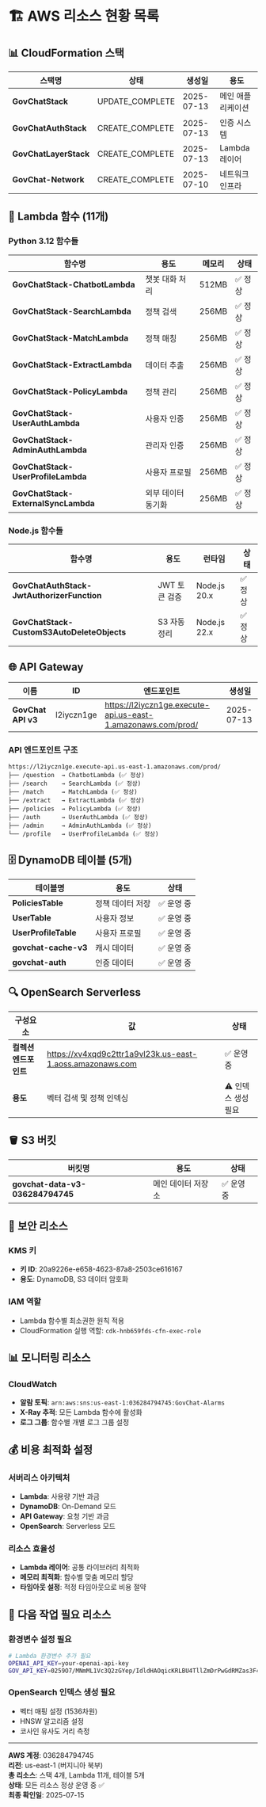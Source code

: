 # 🏗️ AWS 리소스 현황 목록

## 📊 CloudFormation 스택

| 스택명 | 상태 | 생성일 | 용도 |
|--------|------|--------|------|
| **GovChatStack** | UPDATE_COMPLETE | 2025-07-13 | 메인 애플리케이션 |
| **GovChatAuthStack** | CREATE_COMPLETE | 2025-07-13 | 인증 시스템 |
| **GovChatLayerStack** | CREATE_COMPLETE | 2025-07-13 | Lambda 레이어 |
| **GovChat-Network** | CREATE_COMPLETE | 2025-07-10 | 네트워크 인프라 |

## 🔧 Lambda 함수 (11개)

### Python 3.12 함수들
| 함수명 | 용도 | 메모리 | 상태 |
|--------|------|--------|------|
| **GovChatStack-ChatbotLambda** | 챗봇 대화 처리 | 512MB | ✅ 정상 |
| **GovChatStack-SearchLambda** | 정책 검색 | 256MB | ✅ 정상 |
| **GovChatStack-MatchLambda** | 정책 매칭 | 256MB | ✅ 정상 |
| **GovChatStack-ExtractLambda** | 데이터 추출 | 256MB | ✅ 정상 |
| **GovChatStack-PolicyLambda** | 정책 관리 | 256MB | ✅ 정상 |
| **GovChatStack-UserAuthLambda** | 사용자 인증 | 256MB | ✅ 정상 |
| **GovChatStack-AdminAuthLambda** | 관리자 인증 | 256MB | ✅ 정상 |
| **GovChatStack-UserProfileLambda** | 사용자 프로필 | 256MB | ✅ 정상 |
| **GovChatStack-ExternalSyncLambda** | 외부 데이터 동기화 | 256MB | ✅ 정상 |

### Node.js 함수들
| 함수명 | 용도 | 런타임 | 상태 |
|--------|------|--------|------|
| **GovChatAuthStack-JwtAuthorizerFunction** | JWT 토큰 검증 | Node.js 20.x | ✅ 정상 |
| **GovChatStack-CustomS3AutoDeleteObjects** | S3 자동 정리 | Node.js 22.x | ✅ 정상 |

## 🌐 API Gateway

| 이름 | ID | 엔드포인트 | 생성일 |
|------|----|-----------|---------| 
| **GovChat API v3** | l2iyczn1ge | https://l2iyczn1ge.execute-api.us-east-1.amazonaws.com/prod/ | 2025-07-13 |

### API 엔드포인트 구조
```
https://l2iyczn1ge.execute-api.us-east-1.amazonaws.com/prod/
├── /question  → ChatbotLambda (✅ 정상)
├── /search    → SearchLambda (✅ 정상)
├── /match     → MatchLambda (✅ 정상)
├── /extract   → ExtractLambda (✅ 정상)
├── /policies  → PolicyLambda (✅ 정상)
├── /auth      → UserAuthLambda (✅ 정상)
├── /admin     → AdminAuthLambda (✅ 정상)
└── /profile   → UserProfileLambda (✅ 정상)
```

## 🗄️ DynamoDB 테이블 (5개)

| 테이블명 | 용도 | 상태 |
|----------|------|------|
| **PoliciesTable** | 정책 데이터 저장 | ✅ 운영 중 |
| **UserTable** | 사용자 정보 | ✅ 운영 중 |
| **UserProfileTable** | 사용자 프로필 | ✅ 운영 중 |
| **govchat-cache-v3** | 캐시 데이터 | ✅ 운영 중 |
| **govchat-auth** | 인증 데이터 | ✅ 운영 중 |

## 🔍 OpenSearch Serverless

| 구성요소 | 값 | 상태 |
|----------|----|----- |
| **컬렉션 엔드포인트** | https://xv4xqd9c2ttr1a9vl23k.us-east-1.aoss.amazonaws.com | ✅ 운영 중 |
| **용도** | 벡터 검색 및 정책 인덱싱 | ⚠️ 인덱스 생성 필요 |

## 🪣 S3 버킷

| 버킷명 | 용도 | 상태 |
|--------|------|------|
| **govchat-data-v3-036284794745** | 메인 데이터 저장소 | ✅ 운영 중 |

## 🔐 보안 리소스

### KMS 키
- **키 ID**: 20a9226e-e658-4623-87a8-2503ce616167
- **용도**: DynamoDB, S3 데이터 암호화

### IAM 역할
- Lambda 함수별 최소권한 원칙 적용
- CloudFormation 실행 역할: `cdk-hnb659fds-cfn-exec-role`

## 📊 모니터링 리소스

### CloudWatch
- **알람 토픽**: `arn:aws:sns:us-east-1:036284794745:GovChat-Alarms`
- **X-Ray 추적**: 모든 Lambda 함수에 활성화
- **로그 그룹**: 함수별 개별 로그 그룹 설정

## 💰 비용 최적화 설정

### 서버리스 아키텍처
- **Lambda**: 사용량 기반 과금
- **DynamoDB**: On-Demand 모드
- **API Gateway**: 요청 기반 과금
- **OpenSearch**: Serverless 모드

### 리소스 효율성
- **Lambda 레이어**: 공통 라이브러리 최적화
- **메모리 최적화**: 함수별 맞춤 메모리 할당
- **타임아웃 설정**: 적정 타임아웃으로 비용 절약

## 🎯 다음 작업 필요 리소스

### 환경변수 설정 필요
```bash
# Lambda 환경변수 추가 필요
OPENAI_API_KEY=your-openai-api-key
GOV_API_KEY=0259O7/MNmML1Vc3Q2zGYep/IdldHAOqicKRLBU4TllZmDrPwGdRMZas3F4ZIA0ccVHIv/dxa+UvOzEtsxCRzA==
```

### OpenSearch 인덱스 생성 필요
- 벡터 매핑 설정 (1536차원)
- HNSW 알고리즘 설정
- 코사인 유사도 거리 측정

---

**AWS 계정**: 036284794745  
**리전**: us-east-1 (버지니아 북부)  
**총 리소스**: 스택 4개, Lambda 11개, 테이블 5개  
**상태**: 모든 리소스 정상 운영 중 ✅  
**최종 확인일**: 2025-07-15